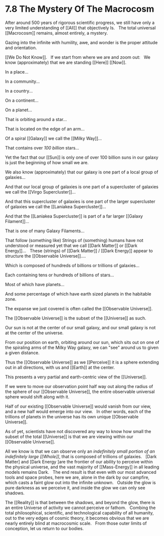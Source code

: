 # 7.8 The Mystery Of The Macrocosm

After around 500 years of rigorous scientific progress, we still have only a very limited understanding of [[All]] that objectively Is. 
 
The total universal [[Macrocosm]] remains, almost entirely, a mystery. 

Gazing into the infinite with humility, awe, and wonder is the proper attitude and orientation. 

[[We Do Not Know]]. 
 
If we start from where we are and zoom out: 
 
We know (approximately) that we are standing [[Here]] [[Now]]. 

In a place… 

In a community... 

In a country... 

On a continent... 

On a planet… 

That is orbiting around a star… 

That is located on the edge of an arm… 

Of a spiral [[Galaxy]] we call the [[Milky Way]]…

That contains over _100 billion_ stars… 

Yet the fact that our [[Sun]] is only one of over 100 billion suns in our galaxy is just the beginning of how small we are. 

We also know (approximately) that our galaxy is one part of a local group of galaxies… 

And that our local group of galaxies is one part of a supercluster of galaxies we call the [[Virgo Supercluster]]… 

And that this supercluster of galaxies is one part of the larger supercluster of galaxies we call the [[Laniakea Supercluster]]…

And that the [[Laniakea Supercluster]] is part of a far larger [[Galaxy Filament]]... 

That is one of many Galaxy Filaments…

That follow (something like) Strings of (something) humans have not understood or measured yet that we call [[Dark Matter]] or [[Dark Energy]]…
 
These (strings) of [[Dark Matter]] / [[Dark Energy]] appear to structure the [[Observable Universe]]....

Which is composed of hundreds of billions or trillions of galaxies...  

Each containing tens or hundreds of billions of stars... 

Most of which have planets... 

And some percentage of which have earth sized planets in the habitable zone. 

The expanse we just covered is often called the [[Observable Universe]]. 

The [[Observable Universe]] is the subset of the [[Universe]] as such. 

Our sun is not at the center of our small galaxy, and our small galaxy is not at the center of the universe. 

From our position on earth, orbiting around our sun, which sits out on one of the spiraling arms of the Milky Way galaxy, we can "see" around us to given a given distance. 

Thus the [[Observable Universe]] as we [[Perceive]] it is a sphere extending out in all directions, with us and [[Earth]] at the center.  

This presents a very partial and earth-centric view of the [[Universe]]. 

If we were to move our observation point half way out along the radius of the sphere of our [[Observable Universe]], the entire observable universal sphere would shift along with it. 

Half of our existing [[Observable Universe]] would vanish from our view, and a new half would emerge into our view. 
 
In other words, each of the trillions of planets in the universe has its own unique [[Observable Universe]]. 

As of yet, scientists have not discovered any way to know how small the subset of the total [[Universe]] is that we are viewing within our [[Observable Universe]]. 

All we know is that we can observe only an _indefinitely small portion of an indefinitely large [[Whole]]_, that is composed of trillions of galaxies. 
 
[Dark Matter] and [Dark Energy ]are the frontier of our ability to perceive within the physical universe, and the vast majority of [[Mass-Energy]] in all leading models remains Dark.
 
The end result is that even with our most advanced tools and space probes, here we are, alone in the dark by our campfire, which casts a faint glow out into the infinite unknown. 
 
Outside the glow is pure darkness as we perceive it, and inside the glow we can only see shadows. 

The [[Reality]] is that between the shadows, and beyond the glow, there is an entire Universe of activity we cannot perceive or fathom. 
 
Combing the total philosophical, scientific, and technological capability of all humanity, out to the very edges of cosmic theory, it becomes obvious that we are nearly entirely blind at macrocosmic scale.  
From those outer limits of conception, let us return to our bodies. 
 
 

